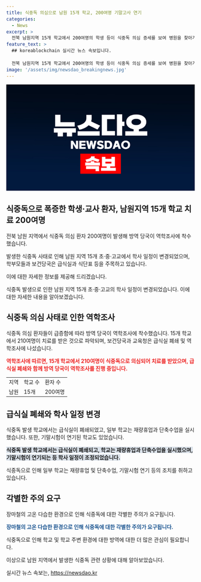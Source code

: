 ```yaml
---
title: 식중독 의심으로 남원 15개 학교, 200여명 기말고사 연기
categories:
  - News
excerpt: >
  전북 남원지역 15개 학교에서 200여명의 학생 등이 식중독 의심 증세를 보여 병원을 찾아가, 학사 일정이 조정되는 사태가 발생했습니다. 방역 당국은 역학조사에 착수하고, 학교는 급식실을 폐쇄하고 식중독 의심 환자들을 대응하고 있습니다. 이에 학교들은 재량휴업과 기말고사 연기 등의 대책을 내놓고 있으며, 해당 지역에서는 장마철과 고온 다습한 환경으로 인해 식중독에 대한 주의가 요구되고 있습니다.
feature_text: >
  ## koreablockchain 실시간 뉴스 속보입니다.

  전북 남원지역 15개 학교에서 200여명의 학생 등이 식중독 의심 증세를 보여 병원을 찾아가, 학사 일정이 조정되는 사태가 발생했습니다. 방역 당국은 역학조사에 착수하고, 학교는 급식실을 폐쇄하고 식중독 의심 환자들을 대응하고 있습니다. 이에 학교들은 재량휴업과 기말고사 연기 등의 대책을 내놓고 있으며, 해당 지역에서는 장마철과 고온 다습한 환경으로 인해 식중독에 대한 주의가 요구되고 있습니다.
image: '/assets/img/newsdao_breakingnews.jpg'
---
```


<p><img src="/assets/img/newsdao_breakingnews.jpg" alt="koreablockchain 속보" /></p>

<h2 data-ke-size="size26">식중독으로 폭증한 학생·교사 환자, 남원지역 15개 학교 치료 200여명</h2>

<p>전북 남원 지역에서 식중독 의심 환자 200여명이 발생해 방역 당국이 역학조사에 착수했습니다.</p>

<p>발생한 식중독 사태로 인해 남원 지역 15개 초·중·고교에서 학사 일정이 변경되었으며, 학부모들과 보건당국은 급식실과 식단표 등을 주목하고 있습니다.</p>

<p>이에 대한 자세한 정보를 제공해 드리겠습니다.</p>

<p data-ke-size="size16">식중독 발생으로 인한 남원 지역 15개 초·중·고교의 학사 일정이 변경되었습니다. 이에 대한 자세한 내용을 알아보겠습니다.</p>

<h2 data-ke-size="size26">식중독 의심 사태로 인한 역학조사</h2>

<p>식중독 의심 환자들이 급증함에 따라 방역 당국이 역학조사에 착수했습니다.
15개 학교에서 210여명이 치료를 받은 것으로 파악되며, 보건당국과 교육청은 급식실 폐쇄 및 역학조사에 나섰습니다.</p>

<p><b><span style="color: #ee2323;">역학조사에 따르면, 15개 학교에서 210여명이 식중독으로 의심되어 치료를 받았으며, 급식실 폐쇄와 함께 방역 당국이 역학조사를 진행 중입니다.</span></b></p>

<table>
    <tr>
        <td>지역</td>
        <td>학교 수</td>
        <td>환자 수</td>
    </tr>
    <tr>
        <td>남원</td>
        <td>15개</td>
        <td>200여명</td>
    </tr>
</table>

<h2 data-ke-size="size26">급식실 폐쇄와 학사 일정 변경</h2>

<p>식중독 발생 학교에서는 급식실이 폐쇄되었고, 일부 학교는 재량휴업과 단축수업을 실시했습니다. 또한, 기말시험이 연기된 학교도 있었습니다.</p>

<p><b><span style="background-color: #21538527;">식중독 발생 학교에서는 급식실이 폐쇄되고, 학교는 재량휴업과 단축수업을 실시했으며, 기말시험이 연기되는 등 학사 일정이 조정되었습니다.</span></b></p>

<p data-ke-size="size16">식중독으로 인해 일부 학교는 재량휴업 및 단축수업, 기말시험 연기 등의 조치를 취하고 있습니다.</p>

<h2 data-ke-size="size26">각별한 주의 요구</h2>

<p>장마철의 고온 다습한 환경으로 인해 식중독에 대한 각별한 주의가 요구됩니다.</p>

<p><b><span style="color: #1a5490;">장마철의 고온 다습한 환경으로 인해 식중독에 대한 각별한 주의가 요구됩니다.</span></b></p>

<p>식중독으로 인해 학교 및 학교 주변 환경에 대한 방역에 대한 더 많은 관심이 필요합니다.</p>

<p>이상으로 남원 지역에서 발생한 식중독 관련 상황에 대해 알아보았습니다.</p>
실시간 뉴스 속보는, <a href="https://newsdao.kr" rel="dofollow">https://newsdao.kr</a>


